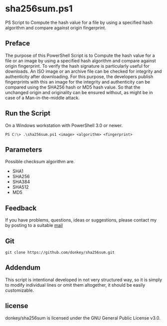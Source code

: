 # sha256sum.ps1

PS Script to Compute the hash value for a file by using a specified hash algorithm and compare against origin fingerprint.


## Preface

The purpose of this PowerShell Script is to Compute the hash value for a file or an image by using a specified hash algorithm and compare against origin fingerprint. To verify the hash signature is particularly useful for downloads. An ISO image or an archive file can be checked for integrity and authenticity after downloading. For this purpose, the developers publish fingerprints with this an image for the integrity and authenticity can be compared using the SHA256 hash or MD5 hash value. So that the unchanged origin and originality can be ensured without, as might be in case of a Man-in-the-middle attack.

## Run the Script 
On a Windows workstation with PowerShell 3.0 or newer.
```
PS C:\> .\sha256sum.ps1 <image> <algorithm> <fingerprint>
```

## Parameters
Possible checksum algorithm are.
- SHA1
- SHA256
- SHA384
- SHA512
- MD5

## Feedback

If you have problems, questions, ideas or suggestions, please contact my by posting to a suitable [mail](http://think.unblog.ch/stay-in-touch)

## Git
```
git clone https://github.com/donkey/sha256sum.git
```
## Addendum

This script is intentional developed in not very structured way, so it is simply to modify individual lines or omit them altogether, it should be easily customizable.

## license

donkey/sha256sum is licensed under the GNU General Public License v3.0.
